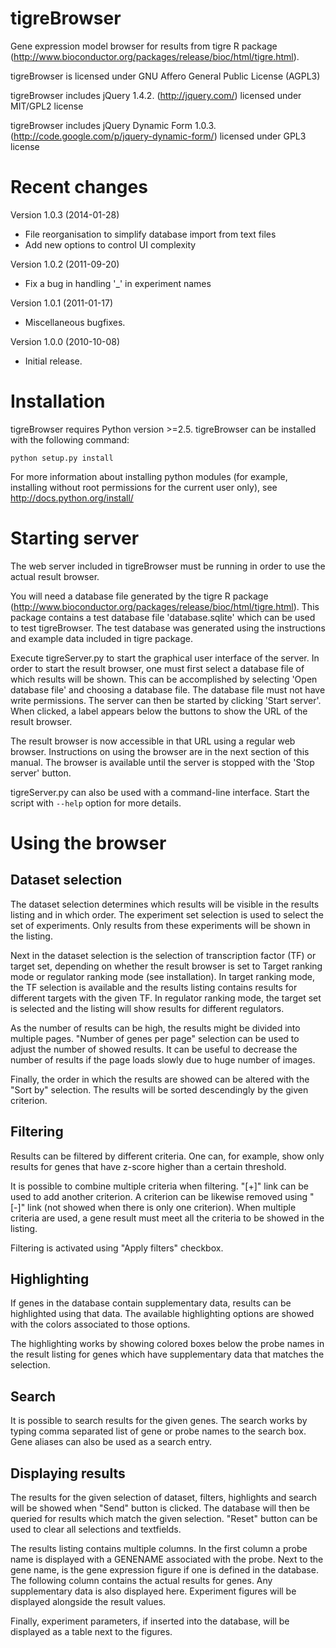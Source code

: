 tigreBrowser
============

Gene expression model browser for results from tigre R package
(http://www.bioconductor.org/packages/release/bioc/html/tigre.html).

tigreBrowser is licensed under GNU Affero General Public License (AGPL3)

tigreBrowser includes jQuery 1.4.2. (http://jquery.com/) licensed under MIT/GPL2 license

tigreBrowser includes jQuery Dynamic Form 1.0.3. (http://code.google.com/p/jquery-dynamic-form/) licensed under GPL3 license


Recent changes
==============

Version 1.0.3 (2014-01-28)
* File reorganisation to simplify database import from text files
* Add new options to control UI complexity

Version 1.0.2 (2011-09-20)
* Fix a bug in handling '_' in experiment names

Version 1.0.1 (2011-01-17)
* Miscellaneous bugfixes.

Version 1.0.0 (2010-10-08)
* Initial release.


Installation
============

tigreBrowser requires Python version >=2.5.
tigreBrowser can be installed with the following command:

```
python setup.py install
```

For more information about installing python modules (for example, installing
without root permissions for the current user only), see
http://docs.python.org/install/


Starting server
===============

The web server included in tigreBrowser must be running in order to use the
actual result browser.

You will need a database file generated by the tigre R package
(http://www.bioconductor.org/packages/release/bioc/html/tigre.html). This
package contains a test database file 'database.sqlite' which can be used to
test tigreBrowser. The test database was generated using the instructions and
example data included in tigre package.

Execute tigreServer.py to start the graphical user interface of the server. In
order to start the result browser, one must first select a database file of
which results will be shown. This can be accomplished by selecting 'Open
database file' and choosing a database file. The database file must not have
write permissions. The server can then be started by clicking 'Start server'.
When clicked, a label appears below the buttons to show the URL of the result
browser.

The result browser is now accessible in that URL using a regular web browser.
Instructions on using the browser are in the next section of this manual. The
browser is available until the server is stopped with the 'Stop server' button.

tigreServer.py can also be used with a command-line interface. Start the script
with `--help` option for more details.


Using the browser
=================

Dataset selection
-----------------

The dataset selection determines which results will be visible in the results
listing and in which order. The experiment set selection is used to select the
set of experiments. Only results from these experiments will be shown in the
listing.

Next in the dataset selection is the selection of transcription factor (TF) or
target set, depending on whether the result browser is set to Target ranking
mode or regulator ranking mode (see installation). In target ranking mode, the
TF selection is available and the results listing contains results for
different targets with the given TF. In regulator ranking mode, the target set
is selected and the listing will show results for different regulators.

As the number of results can be high, the results might be divided into multiple
pages. "Number of genes per page" selection can be used to adjust the number of
showed results. It can be useful to decrease the number of results if the page
loads slowly due to huge number of images.

Finally, the order in which the results are showed can be altered with the
"Sort by" selection. The results will be sorted descendingly by the given
criterion.


Filtering
---------

Results can be filtered by different criteria. One can, for example, show only
results for genes that have z-score higher than a certain threshold.

It is possible to combine multiple criteria when filtering. "[+]" link can be
used to add another criterion. A criterion can be likewise removed using "[-]"
link (not showed when there is only one criterion). When multiple criteria are
used, a gene result must meet all the criteria to be showed in the listing.

Filtering is activated using "Apply filters" checkbox.


Highlighting
------------

If genes in the database contain supplementary data, results can be highlighted
using that data. The available highlighting options are showed with the colors
associated to those options.

The highlighting works by showing colored boxes below the probe names in the
result listing for genes which have supplementary data that matches the
selection.


Search
------

It is possible to search results for the given genes. The search works by
typing comma separated list of gene or probe names to the search box. Gene
aliases can also be used as a search entry.


Displaying results
------------------

The results for the given selection of dataset, filters, highlights and search
will be showed when "Send" button is clicked. The database will then be queried
for results which match the given selection. "Reset" button can be used to
clear all selections and textfields.

The results listing contains multiple columns. In the first column a probe
name is displayed with a GENENAME associated with the probe. Next to the gene
name, is the gene expression figure if one is defined in the database. The
following column contains the actual results for genes. Any supplementary data
is also displayed here. Experiment figures will be displayed alongside the
result values.

Finally, experiment parameters, if inserted into the database, will be
displayed as a table next to the figures.

